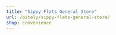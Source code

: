 ```yaml
---
title: "Sippy Flats General Store"
url: /bitely/sippy-flats-general-store/
shop: convenience
---
```

